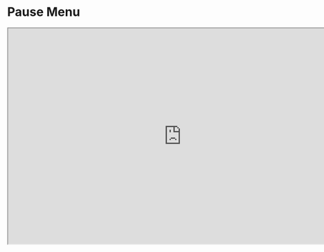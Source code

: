 # Pause Menu

<p><iframe title="YouTube video player" src="https://www.youtube.com/embed/9xvs0LTlj4g?si=rKsrh-zKnrExDW3I" width="800" height="500" allowfullscreen="allowfullscreen" allow="accelerometer; autoplay; clipboard-write; encrypted-media; gyroscope; picture-in-picture; web-share"></iframe></p>